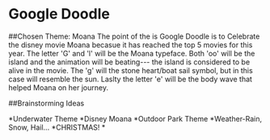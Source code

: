 # Google Doodle

##Chosen Theme: Moana
The point of the is Google Doodle is to Celebrate the disney movie Moana becasue it has reached the top 5 movies for this year. The letter 'G' and 'l' will be the Moana typeface. Both 'oo' will be the island and the animation will be beating--- the island is considered to be alive in the movie. The 'g' will the stone heart/boat sail symbol, but in this case will resemble the sun. Laslty the letter 'e' will be the body wave that helped Moana on her journey. 


##Brainstorming Ideas

*Underwater Theme
*Disney Moana
*Outdoor Park Theme
*Weather-Rain, Snow, Hail...
*CHRISTMAS!
*


